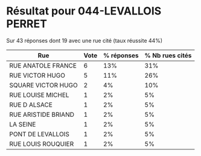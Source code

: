 # Résultat pour 044-LEVALLOIS PERRET

Sur 43 réponses dont 19 avec une rue cité (taux réussite 44%)

| Rue | Vote | % réponses | % Nb rues cités|
|-----|------|------------|----------------|
| RUE ANATOLE FRANCE | 6 | 13% | 31%|
| RUE VICTOR HUGO | 5 | 11% | 26%|
| SQUARE VICTOR HUGO | 2 | 4% | 10%|
| RUE LOUISE MICHEL | 1 | 2% | 5%|
| RUE D ALSACE | 1 | 2% | 5%|
| RUE ARISTIDE BRIAND | 1 | 2% | 5%|
| LA SEINE | 1 | 2% | 5%|
| PONT DE LEVALLOIS | 1 | 2% | 5%|
| RUE LOUIS ROUQUIER | 1 | 2% | 5%|
